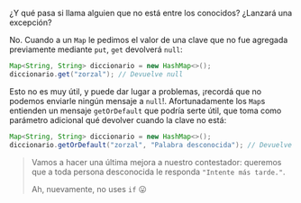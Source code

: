 ¿Y qué pasa si llama alguien que no está entre los conocidos? ¿Lanzará una excepción?

No. Cuando a un `Map` le pedimos el valor de una clave que no fue agregada previamente mediante `put`, `get` devolverá `null`:

```java
Map<String, String> diccionario = new HashMap<>();
diccionario.get("zorzal"); // Devuelve null
```

Esto no es muy útil, y puede dar lugar a problemas, ¡recordá que no podemos enviarle ningún mensaje a `null`!. Afortunadamente los `Map`s entienden un mensaje `getOrDefault` que podría serte útil, que toma como parámetro adicional qué devolver cuando la clave no está: 

```java
Map<String, String> diccionario = new HashMap<>();
diccionario.getOrDefault("zorzal", "Palabra desconocida"); // Devuelve "Palabra desconocida"
```

> Vamos a hacer una última mejora a nuestro contestador: queremos que a toda persona desconocida le responda `"Intente más tarde."`. 
> 
> Ah, nuevamente, no uses `if` :stuck_out_tongue:


